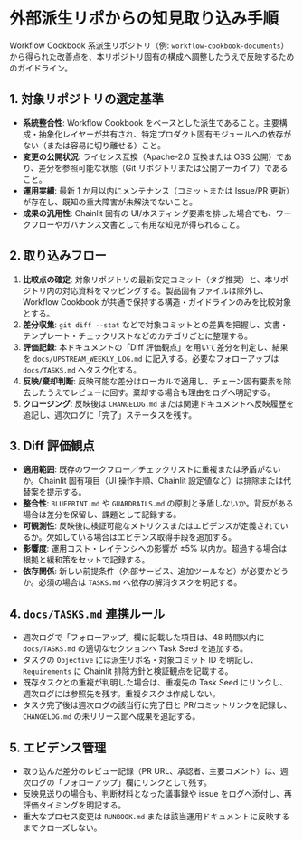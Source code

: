 # 外部派生リポからの知見取り込み手順

Workflow Cookbook 系派生リポジトリ（例: `workflow-cookbook-documents`）から得られた改善点を、本リポジトリ固有の構成へ調整したうえで反映するためのガイドライン。

## 1. 対象リポジトリの選定基準

- **系統整合性**: Workflow Cookbook をベースとした派生であること。主要構成・抽象化レイヤーが共有され、特定プロダクト固有モジュールへの依存がない（または容易に切り離せる）こと。
- **変更の公開状況**: ライセンス互換（Apache-2.0 互換または OSS 公開）であり、差分を参照可能な状態（Git リポジトリまたは公開アーカイブ）であること。
- **運用実績**: 最新 1 か月以内にメンテナンス（コミットまたは Issue/PR 更新）が存在し、既知の重大障害が未解決でないこと。
- **成果の汎用性**: Chainlit 固有の UI/ホスティング要素を排した場合でも、ワークフローやガバナンス文書として有用な知見が得られること。

## 2. 取り込みフロー

1. **比較点の確定**: 対象リポジトリの最新安定コミット（タグ推奨）と、本リポジトリ内の対応資料をマッピングする。製品固有ファイルは除外し、Workflow Cookbook が共通で保持する構造・ガイドラインのみを比較対象とする。
2. **差分収集**: `git diff --stat` などで対象コミットとの差異を把握し、文書・テンプレート・チェックリストなどのカテゴリごとに整理する。
3. **評価記録**: 本ドキュメントの「Diff 評価観点」を用いて差分を判定し、結果を `docs/UPSTREAM_WEEKLY_LOG.md` に記入する。必要なフォローアップは `docs/TASKS.md` へタスク化する。
4. **反映/棄却判断**: 反映可能な差分はローカルで適用し、チェーン固有要素を除去したうえでレビューに回す。棄却する場合も理由をログへ明記する。
5. **クロージング**: 反映後は `CHANGELOG.md` または関連ドキュメントへ反映履歴を追記し、週次ログに「完了」ステータスを残す。

## 3. Diff 評価観点

- **適用範囲**: 既存のワークフロー／チェックリストに重複または矛盾がないか。Chainlit 固有項目（UI 操作手順、Chainlit 設定値など）は排除または代替案を提示する。
- **整合性**: `BLUEPRINT.md` や `GUARDRAILS.md` の原則と矛盾しないか。背反がある場合は差分を保留し、課題として記録する。
- **可観測性**: 反映後に検証可能なメトリクスまたはエビデンスが定義されているか。欠如している場合はエビデンス取得手段を追加する。
- **影響度**: 運用コスト・レイテンシへの影響が ±5% 以内か。超過する場合は根拠と緩和策をセットで記録する。
- **依存関係**: 新しい前提条件（外部サービス、追加ツールなど）が必要かどうか。必須の場合は `TASKS.md` へ依存の解消タスクを明記する。

## 4. `docs/TASKS.md` 連携ルール

- 週次ログで「フォローアップ」欄に記載した項目は、48 時間以内に `docs/TASKS.md` の適切なセクションへ Task Seed を追加する。
- タスクの `Objective` には派生リポ名・対象コミット ID を明記し、`Requirements` に Chainlit 排除方針と検証観点を記載する。
- 既存タスクとの重複が判明した場合は、重複先の Task Seed にリンクし、週次ログには参照先を残す。重複タスクは作成しない。
- タスク完了後は週次ログの該当行に完了日と PR/コミットリンクを記録し、`CHANGELOG.md` の未リリース節へ成果を追記する。

## 5. エビデンス管理

- 取り込んだ差分のレビュー記録（PR URL、承認者、主要コメント）は、週次ログの「フォローアップ」欄にリンクとして残す。
- 反映見送りの場合も、判断材料となった議事録や issue をログへ添付し、再評価タイミングを明記する。
- 重大なプロセス変更は `RUNBOOK.md` または該当運用ドキュメントに反映するまでクローズしない。
